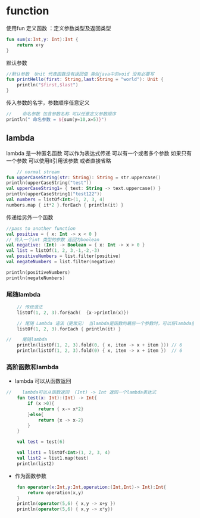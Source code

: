 # function

使用fun 定义函数  ：定义参数类型及返回类型
```kotlin
fun sum(x:Int,y: Int):Int {
    return x+y
}
```

默认参数 
```kotlin
//默认参数  Unit 代表函数没有返回值 类似java中的void 没有必要写
fun printHello(first: String,last:String = "world"): Unit {
    println("$first,$last")
}

```

传入参数的名字，参数顺序任意定义
```kotlin
//    命名参数 包含参数名称 可以任意定义参数顺序
println(" 命名参数 = ${sum(y=10,x=5)}")
```

## lambda 

lambda 是一种匿名函数 可以作为表达式传递
可以有一个或者多个参数 如果只有一个参数 可以使用it引用该参数 或者直接省略


```kotlin
    // normal stream
fun upperCaseString(str: String): String = str.uppercase()
println(upperCaseString("test"))
val upperCaseString1= { text: String -> text.uppercase() }
println(upperCaseString1("test122"))
val numbers = listOf<Int>(1, 2, 3, 4)
numbers.map { it*2 }.forEach { println(it) }
```
传递给另外一个函数 
```kotlin
//pass to another function
val positive = { x: Int -> x < 0 }
// 传入一个int 类型的参数 返回为boolean
val negative: (Int) -> Boolean = { x: Int -> x > 0 }
val list = listOf(1, 2, 3,-1,-2,-3)
val positiveNumbers = list.filter(positive)
val negateNumbers = list.filter(negative)

println(positiveNumbers)
println(negateNumbers)
```
### 尾随lambda

```kotlin
    // 传统语法
    listOf(1, 2, 3).forEach(  {x->println(x)})

    // 尾随 Lambda 语法（更常见） 当lambda是函数的最后一个参数时，可以将lambda放到（）外面
    listOf(1, 2, 3).forEach { println(it) }

//    尾随lambda
    println(listOf(1, 2, 3).fold(0, { x, item -> x + item })) // 6
    println(listOf(1, 2, 3).fold(0) { x, item -> x + item })  // 6
```

### 高阶函数和lambda 

- lambda 可以从函数返回
```kotlin
//    lambda可以从函数返回  (Int) -> Int 返回一个lambda表达式
    fun test(x: Int):(Int) -> Int{
        if (x >0){
            return { x-> x*2}
        }else{
            return {x -> x-2}
        }
    }

    val test = test(6)

    val list1 = listOf<Int>(1, 2, 3, 4)
    val list2 = list1.map(test)
    println(list2)
```
- 作为函数参数

```kotlin
    fun operator(x:Int,y:Int,operation:(Int,Int)-> Int):Int{
        return operation(x,y)
    }
    println(operator(5,6) { x,y -> x+y })
    println(operator(5,6) { x,y -> x*y})
```